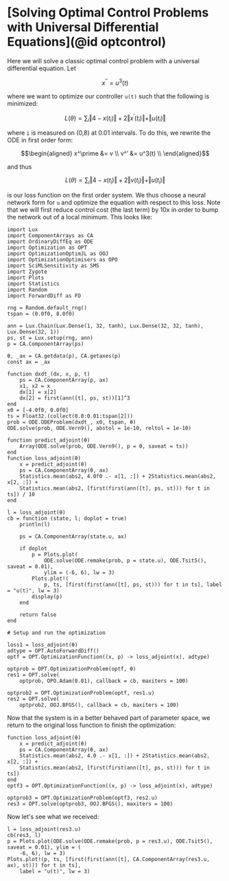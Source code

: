 # [Solving Optimal Control Problems with Universal Differential Equations](@id optcontrol)

Here we will solve a classic optimal control problem with a universal differential
equation. Let

```math
x^{′′} = u^3(t)
```

where we want to optimize our controller `u(t)` such that the following is
minimized:

```math
L(\theta) = \sum_i \Vert 4 - x(t_i) \Vert + 2 \Vert x^\prime(t_i) \Vert + \Vert u(t_i) \Vert
```

where ``i`` is measured on (0,8) at 0.01 intervals. To do this, we rewrite the
ODE in first order form:

```math
\begin{aligned}
x^\prime &= v \\
v^′ &= u^3(t) \\
\end{aligned}
```

and thus

```math
L(\theta) = \sum_i \Vert 4 - x(t_i) \Vert + 2 \Vert v(t_i) \Vert + \Vert u(t_i) \Vert
```

is our loss function on the first order system. We thus choose a neural network
form for ``u`` and optimize the equation with respect to this loss. Note that we
will first reduce control cost (the last term) by 10x in order to bump the network out
of a local minimum. This looks like:

```@example neuraloptimalcontrol
import Lux
import ComponentArrays as CA
import OrdinaryDiffEq as ODE
import Optimization as OPT
import OptimizationOptimJL as OOJ
import OptimizationOptimisers as OPO
import SciMLSensitivity as SMS
import Zygote
import Plots
import Statistics
import Random
import ForwardDiff as FD

rng = Random.default_rng()
tspan = (0.0f0, 8.0f0)

ann = Lux.Chain(Lux.Dense(1, 32, tanh), Lux.Dense(32, 32, tanh), Lux.Dense(32, 1))
ps, st = Lux.setup(rng, ann)
p = CA.ComponentArray(ps)

θ, _ax = CA.getdata(p), CA.getaxes(p)
const ax = _ax

function dxdt_(dx, x, p, t)
    ps = CA.ComponentArray(p, ax)
    x1, x2 = x
    dx[1] = x[2]
    dx[2] = first(ann([t], ps, st))[1]^3
end
x0 = [-4.0f0, 0.0f0]
ts = Float32.(collect(0.0:0.01:tspan[2]))
prob = ODE.ODEProblem(dxdt_, x0, tspan, θ)
ODE.solve(prob, ODE.Vern9(), abstol = 1e-10, reltol = 1e-10)

function predict_adjoint(θ)
    Array(ODE.solve(prob, ODE.Vern9(), p = θ, saveat = ts))
end
function loss_adjoint(θ)
    x = predict_adjoint(θ)
    ps = CA.ComponentArray(θ, ax)
    Statistics.mean(abs2, 4.0f0 .- x[1, :]) + 2Statistics.mean(abs2, x[2, :]) +
    Statistics.mean(abs2, [first(first(ann([t], ps, st))) for t in ts]) / 10
end

l = loss_adjoint(θ)
cb = function (state, l; doplot = true)
    println(l)

    ps = CA.ComponentArray(state.u, ax)

    if doplot
        p = Plots.plot(
            ODE.solve(ODE.remake(prob, p = state.u), ODE.Tsit5(), saveat = 0.01),
            ylim = (-6, 6), lw = 3)
        Plots.plot!(
            p, ts, [first(first(ann([t], ps, st))) for t in ts], label = "u(t)", lw = 3)
        display(p)
    end

    return false
end

# Setup and run the optimization

loss1 = loss_adjoint(θ)
adtype = OPT.AutoForwardDiff()
optf = OPT.OptimizationFunction((x, p) -> loss_adjoint(x), adtype)

optprob = OPT.OptimizationProblem(optf, θ)
res1 = OPT.solve(
    optprob, OPO.Adam(0.01), callback = cb, maxiters = 100)

optprob2 = OPT.OptimizationProblem(optf, res1.u)
res2 = OPT.solve(
    optprob2, OOJ.BFGS(), callback = cb, maxiters = 100)
```

Now that the system is in a better behaved part of parameter space, we return to
the original loss function to finish the optimization:

```@example neuraloptimalcontrol
function loss_adjoint(θ)
    x = predict_adjoint(θ)
    ps = CA.ComponentArray(θ, ax)
    Statistics.mean(abs2, 4.0 .- x[1, :]) + 2Statistics.mean(abs2, x[2, :]) +
    Statistics.mean(abs2, [first(first(ann([t], ps, st))) for t in ts])
end
optf3 = OPT.OptimizationFunction((x, p) -> loss_adjoint(x), adtype)

optprob3 = OPT.OptimizationProblem(optf3, res2.u)
res3 = OPT.solve(optprob3, OOJ.BFGS(), maxiters = 100)
```

Now let's see what we received:

```@example neuraloptimalcontrol
l = loss_adjoint(res3.u)
cb(res3, l)
p = Plots.plot(ODE.solve(ODE.remake(prob, p = res3.u), ODE.Tsit5(), saveat = 0.01), ylim = (
    -6, 6), lw = 3)
Plots.plot!(p, ts, [first(first(ann([t], CA.ComponentArray(res3.u, ax), st))) for t in ts],
    label = "u(t)", lw = 3)
```
